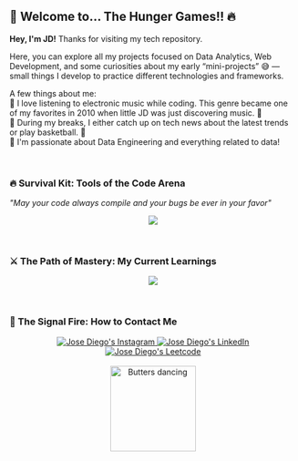 ## 🎯 Welcome to... The Hunger Games!! 🔥

**Hey, I'm JD!** Thanks for visiting my tech repository.

Here, you can explore all my projects focused on Data Analytics, Web Development, and some curiosities about my early <q>mini-projects</q> 😅 —small things I develop to practice different technologies and frameworks.

A few things about me:
<br> 🔹 I love listening to electronic music while coding. This genre became one of my favorites in 2010 when little JD was just discovering music. 🎵
<br> 🔹 During my breaks, I either catch up on tech news about the latest trends or play basketball. 🏀
<br> 🔹 I'm passionate about Data Engineering and everything related to data!

<br>

### 🔥 Survival Kit: Tools of the Code Arena  
*"May your code always compile and your bugs be ever in your favor"* 

<p align="center">
  <a href="https://skillicons.dev">
        <img src="https://skillicons.dev/icons?i=js,py,cs,ts,html,css,vue,dotnet,tailwind,mongodb,mysql,git,github,selenium,gherkin,anaconda,firebase,figma,visualstudio,vite,vscode&perline=7" />

  </a>
</p>

<br>

### ⚔️ The Path of Mastery: My Current Learnings

<p align="center">
  <a href="https://skillicons.dev">
        <img src="https://skillicons.dev/icons?i=react,docker,azure,bash&perline=7" />
  </a>
</p>

<br>

### 📡 The Signal Fire: How to Contact Me

<div align="center" style="text-align:center">
  <a href="https://www.instagram.com/josehuamani_20/">
    <img src="https://img.shields.io/badge/Instagram-E4405F?style=for-the-badge&logo=instagram&logoColor=white"
            alt="Jose Diego's Instagram">
  </a>
  <a href="www.linkedin.com/in/josédiegohuamanisánchez">
    <img src="https://img.shields.io/badge/LinkedIn-0A66C2?style=for-the-badge&logo=linkedin&logoColor=white"
            alt="Jose Diego's LinkedIn">
  </a>
  <a href="https://leetcode.com/u/josediegohuamani/">
    <img src="https://img.shields.io/badge/LeetCode-000000?style=for-the-badge&logo=leetcode&logoColor=orange"
            alt="Jose Diego's Leetcode">
  </a>
</div>

<br>

<div align="center">
  <img src="https://media1.giphy.com/media/v1.Y2lkPTc5MGI3NjExamVseDZmNjR1eTB3bHhtaHEya2I5M3NtcnppcmwzbTBtdm8ybTVqdSZlcD12MV9pbnRlcm5hbF9naWZfYnlfaWQmY3Q9cw/SqqNETwLOEu6VbHLNj/giphy.gif" width="150" alt="Butters dancing" /> 
</div>

